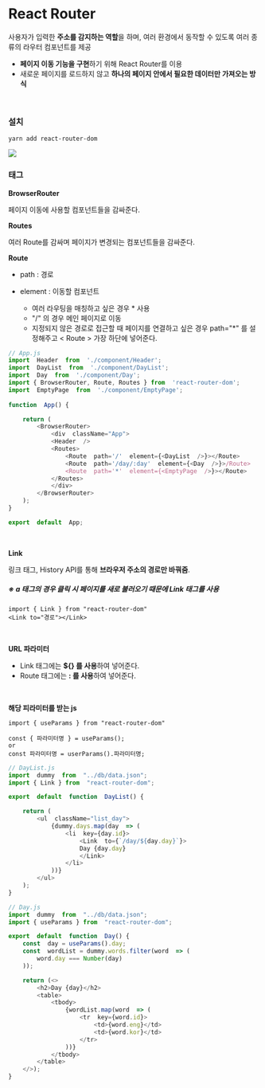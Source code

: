 # React Router
사용자가 입력한 **주소를 감지하는 역할**을 하며, 여러 환경에서 동작할 수 있도록 여러 종류의 라우터 컴포넌트를 제공

-  **페이지 이동 기능을 구현**하기 위해 React Router를 이용
- 새로운 페이지를 로드하지 않고 **하나의 페이지 안에서 필요한 데이터만 가져오는 방식**

<br> 

### 설치

```
yarn add react-router-dom
```

<img src="https://user-images.githubusercontent.com/46274903/174223948-46ce9baa-c678-47d6-a2a4-f105e6bbceb4.png">

<br>

### 태그
**BrowserRouter**

페이지 이동에 사용할 컴포넌트들을 감싸준다.
<br>

**Routes**

여러 Route를 감싸며 페이지가 변경되는 컴포넌트들을 감싸준다.
<br>

**Route**

- path : 경로
- element : 이동할 컴포넌트

	- 여러 라우팅을 매칭하고 싶은 경우 * 사용
	- "/" 의 경우 메인 페이지로 이동
	- 지정되지 않은 경로로 접근할 때 페이지를 연결하고 싶은 경우 path="*" 를 설정해주고 < Route > 가장 하단에 넣어준다.

```javascript
// App.js
import  Header  from  './component/Header';
import  DayList  from  './component/DayList';
import  Day  from  './component/Day';
import { BrowserRouter, Route, Routes } from  'react-router-dom';
import  EmptyPage  from  './component/EmptyPage';
  
function  App() {

	return (
		<BrowserRouter>
			<div  className="App">
			<Header  />
			<Routes>
				<Route  path='/'  element={<DayList  />}></Route>
				<Route  path='/day/:day'  element={<Day  />}>/Route>
				<Route  path='*'  element={<EmptyPage  />}></Route>
			</Routes>
			</div>
		</BrowserRouter>
	);
} 

export  default  App;
``` 
<br>

**Link**

링크 태그, History API를 통해 **브라우저 주소의 경로만 바꿔줌**.

##### ※ a 태그의 경우 클릭 시 페이지를 새로 불러오기 때문에 Link 태그를 사용

```
import { Link } from "react-router-dom"
<Link to="경로"></Link>
```

<br>

**URL 파라미터**
- Link 태그에는 **${} 를 사용**하여 넣어준다.
- Route 태그에는 **: 를 사용**하여 넣어준다.
<br>

**해당 피라미터를 받는 js**

```
import { useParams } from "react-router-dom"

const { 파라미터명 } = useParams();
or
const 파라미터명 = userParams().파라미터명;
```

```javascript
// DayList.js
import  dummy  from  "../db/data.json";
import { Link } from  "react-router-dom";  

export  default  function  DayList() {

	return (
		<ul  className="list_day">
			{dummy.days.map(day  => (
				<li  key={day.id}>
					<Link  to={`/day/${day.day}`}>
					Day {day.day}
					</Link>
				</li>
			))}
		</ul>
	);
}

// Day.js
import  dummy  from  "../db/data.json";
import { useParams } from  "react-router-dom";  

export  default  function  Day() {
	const  day = useParams().day;
	const  wordList = dummy.words.filter(word  => (
		word.day === Number(day)
	)); 

	return (<>
		<h2>Day {day}</h2>
		<table>
			<tbody>
				{wordList.map(word  => (
					<tr  key={word.id}>
						<td>{word.eng}</td>
						<td>{word.kor}</td>
					</tr>
				))}
			</tbody>
		</table>
	</>);
}
```
